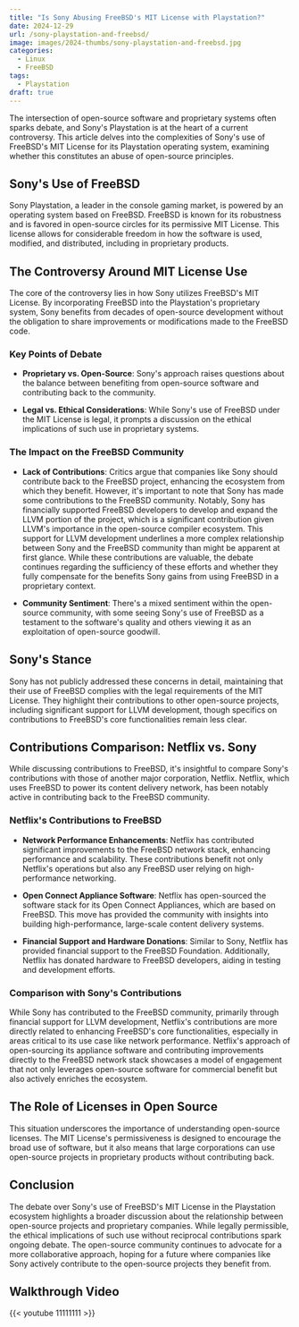 ```yaml
---
title: "Is Sony Abusing FreeBSD's MIT License with Playstation?"
date: 2024-12-29
url: /sony-playstation-and-freebsd/
image: images/2024-thumbs/sony-playstation-and-freebsd.jpg
categories:
  - Linux
  - FreeBSD
tags:
  - Playstation
draft: true
---
```


The intersection of open-source software and proprietary systems often sparks debate, and Sony's Playstation is at the heart of a current controversy. This article delves into the complexities of Sony's use of FreeBSD's MIT License for its Playstation operating system, examining whether this constitutes an abuse of open-source principles.

<!--more-->

## Sony's Use of FreeBSD

Sony Playstation, a leader in the console gaming market, is powered by an operating system based on FreeBSD. FreeBSD is known for its robustness and is favored in open-source circles for its permissive MIT License. This license allows for considerable freedom in how the software is used, modified, and distributed, including in proprietary products.

## The Controversy Around MIT License Use

The core of the controversy lies in how Sony utilizes FreeBSD's MIT License. By incorporating FreeBSD into the Playstation's proprietary system, Sony benefits from decades of open-source development without the obligation to share improvements or modifications made to the FreeBSD code.

### Key Points of Debate

- **Proprietary vs. Open-Source**: Sony's approach raises questions about the balance between benefiting from open-source software and contributing back to the community.

- **Legal vs. Ethical Considerations**: While Sony's use of FreeBSD under the MIT License is legal, it prompts a discussion on the ethical implications of such use in proprietary systems.

### The Impact on the FreeBSD Community

- **Lack of Contributions**: Critics argue that companies like Sony should contribute back to the FreeBSD project, enhancing the ecosystem from which they benefit. However, it's important to note that Sony has made some contributions to the FreeBSD community. Notably, Sony has financially supported FreeBSD developers to develop and expand the LLVM portion of the project, which is a significant contribution given LLVM's importance in the open-source compiler ecosystem. This support for LLVM development underlines a more complex relationship between Sony and the FreeBSD community than might be apparent at first glance. While these contributions are valuable, the debate continues regarding the sufficiency of these efforts and whether they fully compensate for the benefits Sony gains from using FreeBSD in a proprietary context.

- **Community Sentiment**: There's a mixed sentiment within the open-source community, with some seeing Sony's use of FreeBSD as a testament to the software's quality and others viewing it as an exploitation of open-source goodwill.

## Sony's Stance

Sony has not publicly addressed these concerns in detail, maintaining that their use of FreeBSD complies with the legal requirements of the MIT License. They highlight their contributions to other open-source projects, including significant support for LLVM development, though specifics on contributions to FreeBSD's core functionalities remain less clear.

## Contributions Comparison: Netflix vs. Sony

While discussing contributions to FreeBSD, it's insightful to compare Sony's contributions with those of another major corporation, Netflix. Netflix, which uses FreeBSD to power its content delivery network, has been notably active in contributing back to the FreeBSD community.

### Netflix's Contributions to FreeBSD

- **Network Performance Enhancements**: Netflix has contributed significant improvements to the FreeBSD network stack, enhancing performance and scalability. These contributions benefit not only Netflix's operations but also any FreeBSD user relying on high-performance networking.

- **Open Connect Appliance Software**: Netflix has open-sourced the software stack for its Open Connect Appliances, which are based on FreeBSD. This move has provided the community with insights into building high-performance, large-scale content delivery systems.

- **Financial Support and Hardware Donations**: Similar to Sony, Netflix has provided financial support to the FreeBSD Foundation. Additionally, Netflix has donated hardware to FreeBSD developers, aiding in testing and development efforts.

### Comparison with Sony's Contributions

While Sony has contributed to the FreeBSD community, primarily through financial support for LLVM development, Netflix's contributions are more directly related to enhancing FreeBSD's core functionalities, especially in areas critical to its use case like network performance. Netflix's approach of open-sourcing its appliance software and contributing improvements directly to the FreeBSD network stack showcases a model of engagement that not only leverages open-source software for commercial benefit but also actively enriches the ecosystem.

## The Role of Licenses in Open Source

This situation underscores the importance of understanding open-source licenses. The MIT License's permissiveness is designed to encourage the broad use of software, but it also means that large corporations can use open-source projects in proprietary products without contributing back.

## Conclusion

The debate over Sony's use of FreeBSD's MIT License in the Playstation ecosystem highlights a broader discussion about the relationship between open-source projects and proprietary companies. While legally permissible, the ethical implications of such use without reciprocal contributions spark ongoing debate. The open-source community continues to advocate for a more collaborative approach, hoping for a future where companies like Sony actively contribute to the open-source projects they benefit from.

## Walkthrough Video

{{< youtube 11111111 >}}

